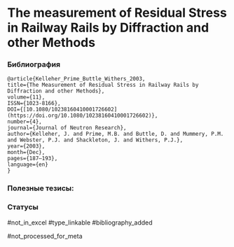 # The measurement of Residual Stress in Railway Rails by Diffraction and other Methods

### Библиография
```
@article{Kelleher_Prime_Buttle_Withers_2003,
title={The Measurement of Residual Stress in Railway Rails by Diffraction and other Methods},
volume={11},
ISSN={1023-8166},
DOI={[10.1080/10238160410001726602](https://doi.org/10.1080/10238160410001726602)},
number={4},
journal={Journal of Neutron Research},
author={Kelleher, J. and Prime, M.B. and Buttle, D. and Mummery, P.M. and Webster, P.J. and Shackleton, J. and Withers, P.J.},
year={2003},
month={Dec},
pages={187–193},
language={en}
}
```

### Полезные тезисы:

### Статусы
#not_in_excel 
#type_linkable 
#bibliography_added

#not_processed_for_meta
